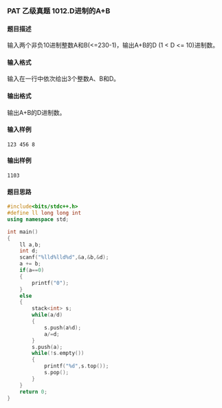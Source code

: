 ### PAT 乙级真题 1012.D进制的A+B
#### 题目描述
输入两个非负10进制整数A和B(<=230-1)，输出A+B的D (1 < D <= 10)进制数。
#### 输入格式
输入在一行中依次给出3个整数A、B和D。
#### 输出格式
输出A+B的D进制数。
#### 输入样例
```text
123 456 8
```
#### 输出样例
```text
1103
```
#### 题目思路
```C++
#include<bits/stdc++.h>
#define ll long long int
using namespace std;

int main()
{
    ll a,b;
    int d;
    scanf("%lld%lld%d",&a,&b,&d);
    a += b;
    if(a==0)
    {
        printf("0");
    }
    else
    {
        stack<int> s;
        while(a/d)
        {
            s.push(a%d);
            a/=d;
        }
        s.push(a);
        while(!s.empty())
        {
            printf("%d",s.top());
            s.pop();
        }
    }
    return 0;
}
```